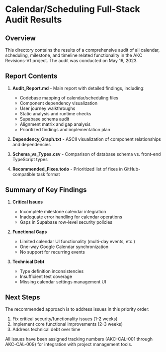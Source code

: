 # Calendar/Scheduling Full-Stack Audit Results

## Overview

This directory contains the results of a comprehensive audit of all calendar, scheduling, milestone, and timeline related functionality in the AKC Revisions-V1 project. The audit was conducted on May 16, 2023.

## Report Contents

1. **Audit_Report.md** - Main report with detailed findings, including:

   - Codebase mapping of calendar/scheduling files
   - Component dependency visualization
   - User journey walkthroughs
   - Static analysis and runtime checks
   - Supabase schema audit
   - Alignment matrix and gap analysis
   - Prioritized findings and implementation plan

2. **Dependency_Graph.txt** - ASCII visualization of component relationships and dependencies

3. **Schema_vs_Types.csv** - Comparison of database schema vs. front-end TypeScript types

4. **Recommended_Fixes.todo** - Prioritized list of fixes in GitHub-compatible task format

## Summary of Key Findings

1. **Critical Issues**

   - Incomplete milestone calendar integration
   - Inadequate error handling for calendar operations
   - Gaps in Supabase row-level security policies

2. **Functional Gaps**

   - Limited calendar UI functionality (multi-day events, etc.)
   - One-way Google Calendar synchronization
   - No support for recurring events

3. **Technical Debt**
   - Type definition inconsistencies
   - Insufficient test coverage
   - Missing calendar settings management UI

## Next Steps

The recommended approach is to address issues in this priority order:

1. Fix critical security/functionality issues (1-2 weeks)
2. Implement core functional improvements (2-3 weeks)
3. Address technical debt over time

All issues have been assigned tracking numbers (AKC-CAL-001 through AKC-CAL-009) for integration with project management tools.
